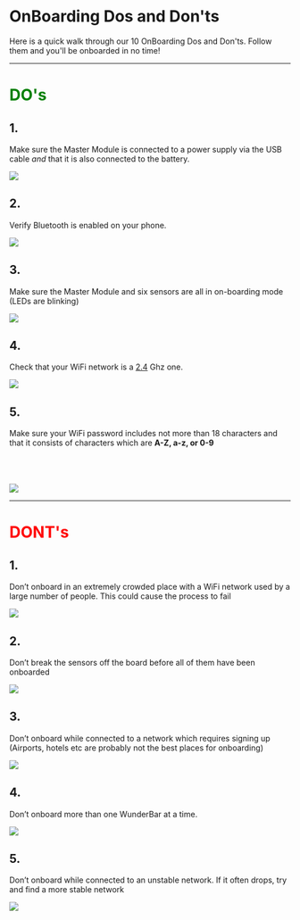 <h1>OnBoarding Dos and Don'ts</h1> 

<p>Here is a quick walk through our 10 OnBoarding Dos and Don'ts. Follow them and you'll be onboarded in no time!</p>


----------

<h1 style="color:green">DO's</h1>

<div class="floatBox">
<h2>1.</h2>
<p>Make sure the Master Module is connected to a power supply via the USB cable <em>and</em> that it is also connected to the battery.</p>
<img src="assets/DO-1.png"/>
</div>

<div class="floatBox">
<h2>2.</h2>
<p>Verify  Bluetooth is enabled on your phone.</p>
<img src="assets/DO-2.png"/>
</div>

<div class="floatBox">
<h2>3.</h2>
<p>Make sure the Master Module and six sensors are all in on-boarding mode (LEDs are blinking)</p> 
<img src="assets/DO-3.png"/>
</div>

<div class="floatBox">
<h2>4.</h2>
<p>Check that your WiFi network is a <a href="http://www.maketecheasier.com/find-best-wifi-channel" target="_blank">2.4</a> Ghz one.</p> 
<img src="assets/DO-4.png"/>
</div>

<div class="floatBox">
<h2>5.</h2>
<p>Make sure your WiFi password includes not more than 18 characters and that it consists of characters which are <strong> A-Z, a-z, or 0-9 </strong></p>
<br/><br/><br/> 
<img src="assets/DO-5.png"/>
</div>


----------

<h1 style="color:red">DONT's</h1>

<div class="floatBox">
<h2>1.</h2>
<p>Don’t onboard in an extremely crowded place with a WiFi network used by a large number of people. This could cause the process to fail</p>
<img src="assets/DON'T-1.png"/>
</div>

<div class="floatBox">
<h2>2.</h2>
<p>Don’t break the sensors off the board before all of them have been onboarded</p>
<img src="assets/DON'T-2.png"/>
</div>

<div class="floatBox">
<h2>3.</h2>
<p>Don’t onboard while connected to a network which requires signing up (Airports, hotels etc are probably not the best places for onboarding)</p>
<img src="assets/DON'T-3.png"/>
</div>

<div class="floatBox">
<h2>4.</h2>
<p>Don’t onboard more than one WunderBar at a time.</p>
<img src="assets/DON'T-4.png"/>
</div>

<div class="floatBox">
<h2>5.</h2>
<p>Don’t onboard while connected to an unstable network. If it often drops, try and find a more stable network</p>
<img src="assets/DON'T-5.png"/>
</div>
